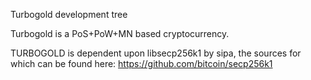 
Turbogold development tree

Turbogold is a PoS+PoW+MN based cryptocurrency.

TURBOGOLD is dependent upon libsecp256k1 by sipa, the sources for which can be found here:
https://github.com/bitcoin/secp256k1
